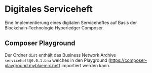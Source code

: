 # Digitales Serviceheft

Eine Implementierung eines digitalen Serviceheftes auf Basis der Blockchain-Technologie Hyperledger Composer.  

## Composer Playground
Der Ordner `dist` enthält das Business Network Archive `serviceheft@0.0.1.bna` welches in den Playground (https://composer-playground.mybluemix.net) importiert werden kann.
